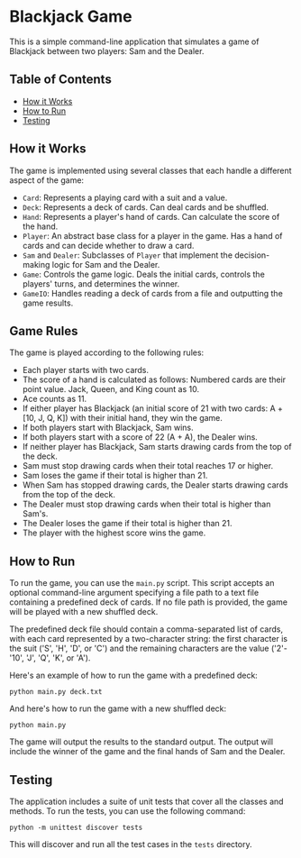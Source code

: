 # Blackjack Game

This is a simple command-line application that simulates a game of Blackjack between two players: Sam and the Dealer.

## Table of Contents

- [How it Works](#how-it-works)
- [How to Run](#how-to-run)
- [Testing](#testing)

## How it Works

The game is implemented using several classes that each handle a different aspect of the game:

- `Card`: Represents a playing card with a suit and a value.
- `Deck`: Represents a deck of cards. Can deal cards and be shuffled.
- `Hand`: Represents a player's hand of cards. Can calculate the score of the hand.
- `Player`: An abstract base class for a player in the game. Has a hand of cards and can decide whether to draw a card.
- `Sam` and `Dealer`: Subclasses of `Player` that implement the decision-making logic for Sam and the Dealer.
- `Game`: Controls the game logic. Deals the initial cards, controls the players' turns, and determines the winner.
- `GameIO`: Handles reading a deck of cards from a file and outputting the game results.

## Game Rules

The game is played according to the following rules:

- Each player starts with two cards.
- The score of a hand is calculated as follows: Numbered cards are their point value. Jack, Queen, and King count as 10. 
- Ace counts as 11.
- If either player has Blackjack (an initial score of 21 with two cards: A + [10, J, Q, K]) with their initial hand, they win the game.
- If both players start with Blackjack, Sam wins.
- If both players start with a score of 22 (A + A), the Dealer wins.
- If neither player has Blackjack, Sam starts drawing cards from the top of the deck.
- Sam must stop drawing cards when their total reaches 17 or higher.
- Sam loses the game if their total is higher than 21.
- When Sam has stopped drawing cards, the Dealer starts drawing cards from the top of the deck.
- The Dealer must stop drawing cards when their total is higher than Sam's.
- The Dealer loses the game if their total is higher than 21.
- The player with the highest score wins the game.

## How to Run

To run the game, you can use the `main.py` script. This script accepts an optional command-line argument specifying a file path to a text file containing a predefined deck of cards. If no file path is provided, the game will be played with a new shuffled deck.

The predefined deck file should contain a comma-separated list of cards, with each card represented by a two-character string: the first character is the suit ('S', 'H', 'D', or 'C') and the remaining characters are the value ('2'-'10', 'J', 'Q', 'K', or 'A').

Here's an example of how to run the game with a predefined deck:
```
python main.py deck.txt
```

And here's how to run the game with a new shuffled deck:
```
python main.py
```

The game will output the results to the standard output. The output will include the winner of the game and the final hands of Sam and the Dealer.

## Testing

The application includes a suite of unit tests that cover all the classes and methods. To run the tests, you can use the following command:

```
python -m unittest discover tests
```


This will discover and run all the test cases in the `tests` directory.
